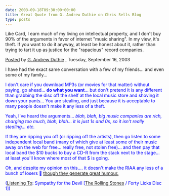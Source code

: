 ```yaml
---
date: 2003-09-18T09:30:00+00:00
title: Great Quote from G. Andrew Duthie on Chris Sells Blog
type: posts
---
```

Like Card, I earn much of my living on intellectual property, and I don't buy 90% of the arguments in favor of internet "music sharing". In my view, it's theft. If you want to do it anyway, at least be honest about it, rather than trying to tart it up as justice for the "rapacious" record companies.

[Posted](http://www.sellsbrothers.com/news/showTopic.aspx?ixTopic=821) by [G. Andrew Duthie](http://weblogs.asp.net/gad/) , Tuesday, September 16, 2003</ul>

I have had the exact same conversation with a few of my friends... and even some of my family...

<font color="#0000FF">I don't care if you download MP3s (or movies for that matter) without paying, go ahead... <b>do what you want</b>... but don't pretend it is any different than grabbing the disc off the shelf at the local music store and shoving it down your pants... You are stealing, and just because it is acceptable to many people doesn't make it any less of a theft.

Yeah, I've heard the arguments... _blah, blah, big music companies are rich, charging too much, blah, blah... it is just 1s and 0s, so it isn't really stealing... etc._

If they are ripping you off (or ripping off the artists), then go listen to some independent local band (many of which give at least some of their music away on the web for free... really free, not stolen free)... and then pay that local band the $10 bucks to buy a CD-R from the stack next to the stage... at least you'll know where most of that $ is going.

Oh, and despite my opinion on this.... it doesn't make the RIAA any less of a bunch of losers 🙂 [though they generate great humour.](http://www.penny-arcade.com/view.php3?date=2003-09-12&#038;res=l)


  ([Listening To](https://learn.microsoft.com/en-us/previous-versions/dotnet/articles/ms973230(v=msdn.10)): Sympathy for the Devil [[The Rolling Stones](http://www.windowsmedia.com/mg/search.asp?srch=The+Rolling+Stones) / Forty Licks Disc 1])
